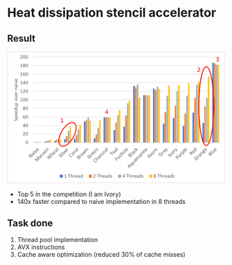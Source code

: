 # Heat dissipation stencil accelerator

## Result

![alt text](image-1.png)

- Top 5 in the competition (I am Ivory)
- 140x faster compared to naive implementation in 8 threads

## Task done

1. Thread pool implementation
2. AVX instructions
3. Cache aware optimization (reduced 30% of cache misses)
